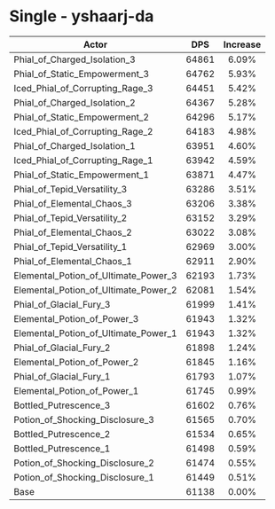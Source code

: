 # Single - yshaarj-da
| Actor | DPS | Increase |
|---|:---:|:---:|
|Phial_of_Charged_Isolation_3|64861|6.09%|
|Phial_of_Static_Empowerment_3|64762|5.93%|
|Iced_Phial_of_Corrupting_Rage_3|64451|5.42%|
|Phial_of_Charged_Isolation_2|64367|5.28%|
|Phial_of_Static_Empowerment_2|64296|5.17%|
|Iced_Phial_of_Corrupting_Rage_2|64183|4.98%|
|Phial_of_Charged_Isolation_1|63951|4.60%|
|Iced_Phial_of_Corrupting_Rage_1|63942|4.59%|
|Phial_of_Static_Empowerment_1|63871|4.47%|
|Phial_of_Tepid_Versatility_3|63286|3.51%|
|Phial_of_Elemental_Chaos_3|63206|3.38%|
|Phial_of_Tepid_Versatility_2|63152|3.29%|
|Phial_of_Elemental_Chaos_2|63022|3.08%|
|Phial_of_Tepid_Versatility_1|62969|3.00%|
|Phial_of_Elemental_Chaos_1|62911|2.90%|
|Elemental_Potion_of_Ultimate_Power_3|62193|1.73%|
|Elemental_Potion_of_Ultimate_Power_2|62081|1.54%|
|Phial_of_Glacial_Fury_3|61999|1.41%|
|Elemental_Potion_of_Power_3|61943|1.32%|
|Elemental_Potion_of_Ultimate_Power_1|61943|1.32%|
|Phial_of_Glacial_Fury_2|61898|1.24%|
|Elemental_Potion_of_Power_2|61845|1.16%|
|Phial_of_Glacial_Fury_1|61793|1.07%|
|Elemental_Potion_of_Power_1|61745|0.99%|
|Bottled_Putrescence_3|61602|0.76%|
|Potion_of_Shocking_Disclosure_3|61565|0.70%|
|Bottled_Putrescence_2|61534|0.65%|
|Bottled_Putrescence_1|61498|0.59%|
|Potion_of_Shocking_Disclosure_2|61474|0.55%|
|Potion_of_Shocking_Disclosure_1|61449|0.51%|
|Base|61138|0.00%|
